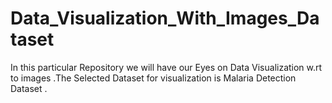 # Data_Visualization_With_Images_Dataset
In this particular Repository we will have our Eyes on Data Visualization w.rt to images .The Selected Dataset for visualization is Malaria Detection Dataset .
